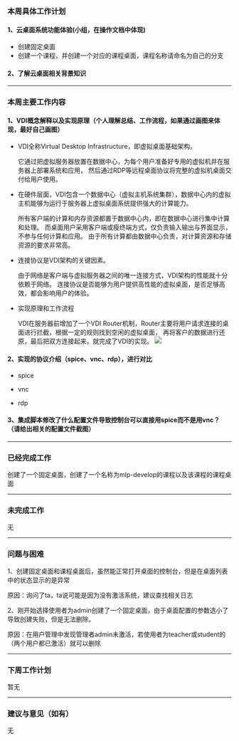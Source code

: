 ### 本周具体工作计划
#### 1、云桌面系统功能体验(小组，在操作文档中体现)
- 创建固定桌面
- 创建一个课程，并创建一个对应的课程桌面，课程名称请命名为自己的分支

#### 2、了解云桌面相关背景知识
---

### 本周主要工作内容

#### 1、VDI概念解释以及实现原理（个人理解总结、工作流程，如果通过画图来体现，最好自己画图）

- VDI全称Virtual Desktop Infrastructure，即虚拟桌面基础架构。

  它通过把虚拟服务器放置在数据中心，为每个用户准备好专用的虚拟机并在服务器上部署系统和应用，
然后通过RDP等远程桌面协议将完整的虚拟机桌面交付给用户使用。

- 在硬件层面，VDI包含一个数据中心（虚拟主机系统集群），数据中心内的虚拟主机能够为运行于服务器上虚拟桌面系统提供强大的计算能力。

  所有客户端的计算和内存资源都置于数据中心内，即在数据中心进行集中计算和处理。
  而桌面用户采用客户端或瘦终端方式，仅负责输入输出与界面显示，不参与任何计算和应用。
  由于所有计算都由数据中心负责，对计算资源和存储资源的要求非常高。

- 连接协议是VDI架构的关键因素。

  由于网络是客户端与虚拟服务器之间的唯一连接方式，VDI架构的性能就十分依赖于网络。
  连接协议是否能够为用户提供高性能的虚拟桌面，是否足够高效，都会影响用户的体验。
  
- 实现原理和工作流程

  VDI在服务器前增加了一个VDI Router机制，Router主要将用户请求连接的桌面进行拦截，根据一定的规则找到空闲的虚拟桌面，
  再将客户的数据进行还原，最后把双方连接起来，就完成了VDI的实现。
![](https://github.com/Arururururu/hello-world/blob/master/vdi%E5%B7%A5%E4%BD%9C%E6%B5%81%E7%A8%8B.png?raw=true)

#### 2、实现的协议介绍（spice、vnc、rdp），进行对比

- spice

- vnc

- rdp

#### 3、集成脚本修改了什么配置文件导致控制台可以直接用spice而不是用vnc？（请给出相关的配置文件截图）
---

### 已经完成工作

  创建了一个固定桌面，创建了一个名称为mlp-develop的课程以及该课程的课程桌面
  
---

### 未完成工作

 无
 
---

### 问题与困难


 1、创建固定桌面和课程桌面后，虽然能正常打开桌面的控制台，但是在桌面列表中的状态显示的是异常
 
 原因：询问了ta，ta说可能是因为没有激活系统，建议查找相关日志
 
 
 2、刚开始选择使用者为admin创建了一个固定桌面，由于桌面配置的参数选小了导致创建失败，但是无法删除。
 
 原因：在用户管理中发现管理者admin未激活，若使用者为teacher或student的（两个用户都已激活）就可以删除
 
---

### 下周工作计划

  暂无
  
---

### 建议与意见（如有）

 无

